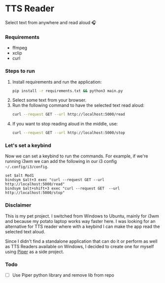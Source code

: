 # TTS Reader
Select text from anywhere and read aloud 🎧

### Requirements
- ffmpeg
- xclip
- curl

### Steps to run
1. Install requirements and run the application:
    ```bash
    pip install -r requirements.txt && python3 main.py
    ```
2. Select some text from your browser.
3. Run the following command to have the selected text read aloud:
    ```bash
    curl --request GET --url http://localhost:5000/read
    ```
4. If you want to stop reading aloud in the middle, use:
    ```bash
    curl --request GET --url http://localhost:5000/stop
    ```
    
### Let's set a keybind
Now we can set a keybind to run the commands. For example, if we're running i3wm we can add the following in our i3 config `~/.config/i3/config`.
```shell
set $alt Mod1
bindsym $alt+3 exec "curl --request GET --url http://localhost:5000/read"
bindsym $alt+shift+3 exec "curl --request GET  --url http://localhost:5000/stop"
```

### Disclaimer
This is my pet project. I switched from Windows to Ubuntu, mainly for i3wm and because my potato laptop works way faster here.
I was looking for an alternative for TTS reader where with a keybind I can make the app read the selected text aloud.

Since I didn't find a standalone application that can do it or perform as well as TTS Readers available on Windows, I decided to create one for myself using [Piper](https://github.com/rhasspy/piper) as a side project.

### Todo
- [ ] Use Piper python library and remove lib from repo
